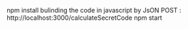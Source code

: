 npm install
bulinding the code in javascript by JsON
POST : http://localhost:3000/calculateSecretCode
npm start

